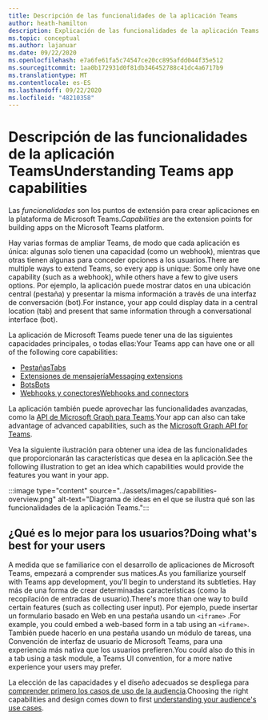 ```yaml
---
title: Descripción de las funcionalidades de la aplicación Teams
author: heath-hamilton
description: Explicación de las funcionalidades de la aplicación Teams
ms.topic: conceptual
ms.author: lajanuar
ms.date: 09/22/2020
ms.openlocfilehash: e7a6fe61fa5c74547ce20cc895afdd044f35e512
ms.sourcegitcommit: 1aa0b172931d0f81db346452788c41dc4a6717b9
ms.translationtype: MT
ms.contentlocale: es-ES
ms.lasthandoff: 09/22/2020
ms.locfileid: "48210358"
---
```

# <a name="understanding-teams-app-capabilities"></a><span data-ttu-id="8d7ba-103">Descripción de las funcionalidades de la aplicación Teams</span><span class="sxs-lookup"><span data-stu-id="8d7ba-103">Understanding Teams app capabilities</span></span>

<span data-ttu-id="8d7ba-104">Las *funcionalidades* son los puntos de extensión para crear aplicaciones en la plataforma de Microsoft Teams.</span><span class="sxs-lookup"><span data-stu-id="8d7ba-104">*Capabilities* are the extension points for building apps on the Microsoft Teams platform.</span></span>

<span data-ttu-id="8d7ba-105">Hay varias formas de ampliar Teams, de modo que cada aplicación es única: algunas solo tienen una capacidad (como un webhook), mientras que otras tienen algunas para conceder opciones a los usuarios.</span><span class="sxs-lookup"><span data-stu-id="8d7ba-105">There are multiple ways to extend Teams, so every app is unique: Some only have one capability (such as a webhook), while others have a few to give users options.</span></span> <span data-ttu-id="8d7ba-106">Por ejemplo, la aplicación puede mostrar datos en una ubicación central (pestaña) y presentar la misma información a través de una interfaz de conversación (bot).</span><span class="sxs-lookup"><span data-stu-id="8d7ba-106">For instance, your app could display data in a central location (tab) and present that same information through a conversational interface (bot).</span></span>

<span data-ttu-id="8d7ba-107">La aplicación de Microsoft Teams puede tener una de las siguientes capacidades principales, o todas ellas:</span><span class="sxs-lookup"><span data-stu-id="8d7ba-107">Your Teams app can have one or all of the following core capabilities:</span></span>

* [<span data-ttu-id="8d7ba-108">Pestañas</span><span class="sxs-lookup"><span data-stu-id="8d7ba-108">Tabs</span></span>](../tabs/what-are-tabs.md)
* [<span data-ttu-id="8d7ba-109">Extensiones de mensajería</span><span class="sxs-lookup"><span data-stu-id="8d7ba-109">Messaging extensions</span></span>](../messaging-extensions/what-are-messaging-extensions.md)
* [<span data-ttu-id="8d7ba-110">Bots</span><span class="sxs-lookup"><span data-stu-id="8d7ba-110">Bots</span></span>](../bots/what-are-bots.md)
* [<span data-ttu-id="8d7ba-111">Webhooks y conectores</span><span class="sxs-lookup"><span data-stu-id="8d7ba-111">Webhooks and connectors</span></span>](../webhooks-and-connectors/what-are-webhooks-and-connectors.md)

<span data-ttu-id="8d7ba-112">La aplicación también puede aprovechar las funcionalidades avanzadas, como la [API de Microsoft Graph para Teams](https://docs.microsoft.com/graph/teams-concept-overview).</span><span class="sxs-lookup"><span data-stu-id="8d7ba-112">Your app can also can take advantage of advanced capabilities, such as the [Microsoft Graph API for Teams](https://docs.microsoft.com/graph/teams-concept-overview).</span></span>

<span data-ttu-id="8d7ba-113">Vea la siguiente ilustración para obtener una idea de las funcionalidades que proporcionarán las características que desea en la aplicación.</span><span class="sxs-lookup"><span data-stu-id="8d7ba-113">See the following illustration to get an idea which capabilities would provide the features you want in your app.</span></span>

:::image type="content" source="../assets/images/capabilities-overview.png" alt-text="Diagrama de ideas en el que se ilustra qué son las funcionalidades de la aplicación Teams.":::

## <a name="doing-whats-best-for-your-users"></a><span data-ttu-id="8d7ba-115">¿Qué es lo mejor para los usuarios?</span><span class="sxs-lookup"><span data-stu-id="8d7ba-115">Doing what's best for your users</span></span>

<span data-ttu-id="8d7ba-116">A medida que se familiarice con el desarrollo de aplicaciones de Microsoft Teams, empezará a comprender sus matices.</span><span class="sxs-lookup"><span data-stu-id="8d7ba-116">As you familiarize yourself with Teams app development, you'll begin to understand its subtleties.</span></span> <span data-ttu-id="8d7ba-117">Hay más de una forma de crear determinadas características (como la recopilación de entradas de usuario).</span><span class="sxs-lookup"><span data-stu-id="8d7ba-117">There's more than one way to build certain features (such as collecting user input).</span></span> <span data-ttu-id="8d7ba-118">Por ejemplo, puede insertar un formulario basado en Web en una pestaña usando un `<iframe>` .</span><span class="sxs-lookup"><span data-stu-id="8d7ba-118">For example, you could embed a web-based form in a tab using an `<iframe>`.</span></span> <span data-ttu-id="8d7ba-119">También puede hacerlo en una pestaña usando un módulo de tareas, una Convención de interfaz de usuario de Microsoft Teams, para una experiencia más nativa que los usuarios prefieren.</span><span class="sxs-lookup"><span data-stu-id="8d7ba-119">You could also do this in a tab using a task module, a Teams UI convention, for a more native experience your users may prefer.</span></span>

<span data-ttu-id="8d7ba-120">La elección de las capacidades y el diseño adecuados se despliega para [comprender primero los casos de uso de la audiencia](../concepts/design/understand-use-cases.md).</span><span class="sxs-lookup"><span data-stu-id="8d7ba-120">Choosing the right capabilities and design comes down to first [understanding your audience's use cases](../concepts/design/understand-use-cases.md).</span></span>
